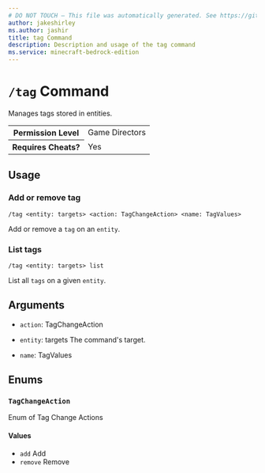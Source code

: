 ```yaml
---
# DO NOT TOUCH — This file was automatically generated. See https://github.com/mojang/minecraftapidocsgenerator to modify descriptions, examples, etc.
author: jakeshirley
ms.author: jashir
title: tag Command
description: Description and usage of the tag command
ms.service: minecraft-bedrock-edition
---
```

# `/tag` Command
Manages tags stored in entities.

<table>
  <tr>
    <th>Permission Level</th>
    <td>Game Directors</td>
  </tr>
  <tr>
    <th>Requires Cheats?</th>
    <td>Yes</td>
  </tr>
</table>

## Usage
### Add or remove tag
`/tag <entity: targets> <action: TagChangeAction> <name: TagValues>`

Add or remove a `tag` on an `entity`.

### List tags
`/tag <entity: targets> list`

List all `tags` on a given `entity`.

## Arguments
- `action`: TagChangeAction

- `entity`: targets
The command's target.
- `name`: TagValues


## Enums
### `TagChangeAction`
Enum of Tag Change Actions

#### Values
- `add`
Add
- `remove`
Remove

